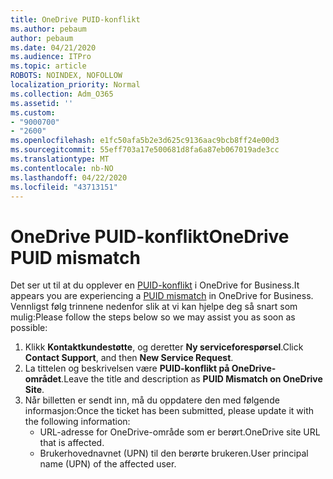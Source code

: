 ```yaml
---
title: OneDrive PUID-konflikt
ms.author: pebaum
author: pebaum
ms.date: 04/21/2020
ms.audience: ITPro
ms.topic: article
ROBOTS: NOINDEX, NOFOLLOW
localization_priority: Normal
ms.collection: Adm_O365
ms.assetid: ''
ms.custom:
- "9000700"
- "2600"
ms.openlocfilehash: e1fc50afa5b2e3d625c9136aac9bcb8ff24e00d3
ms.sourcegitcommit: 55eff703a17e500681d8fa6a87eb067019ade3cc
ms.translationtype: MT
ms.contentlocale: nb-NO
ms.lasthandoff: 04/22/2020
ms.locfileid: "43713151"
---
```

# <a name="onedrive-puid-mismatch"></a><span data-ttu-id="48fdb-102">OneDrive PUID-konflikt</span><span class="sxs-lookup"><span data-stu-id="48fdb-102">OneDrive PUID mismatch</span></span>
<span data-ttu-id="48fdb-103">Det ser ut til at du opplever en [PUID-konflikt](https://docs.microsoft.com/sharepoint/support/administration/access-denied-or-need-permission-error-sharepoint-online-or-onedrive-for-business#when-accessing-a-onedrive-site) i OneDrive for Business.</span><span class="sxs-lookup"><span data-stu-id="48fdb-103">It appears you are experiencing a [PUID mismatch](https://docs.microsoft.com/sharepoint/support/administration/access-denied-or-need-permission-error-sharepoint-online-or-onedrive-for-business#when-accessing-a-onedrive-site) in OneDrive for Business.</span></span> <span data-ttu-id="48fdb-104">Vennligst følg trinnene nedenfor slik at vi kan hjelpe deg så snart som mulig:</span><span class="sxs-lookup"><span data-stu-id="48fdb-104">Please follow the steps below so we may assist you as soon as possible:</span></span>

1. <span data-ttu-id="48fdb-105">Klikk **Kontaktkundestøtte**, og deretter **Ny serviceforespørsel**.</span><span class="sxs-lookup"><span data-stu-id="48fdb-105">Click **Contact Support**, and then **New Service Request**.</span></span>
2. <span data-ttu-id="48fdb-106">La tittelen og beskrivelsen være **PUID-konflikt på OneDrive-området**.</span><span class="sxs-lookup"><span data-stu-id="48fdb-106">Leave the title and description as **PUID Mismatch on OneDrive Site**.</span></span>
3. <span data-ttu-id="48fdb-107">Når billetten er sendt inn, må du oppdatere den med følgende informasjon:</span><span class="sxs-lookup"><span data-stu-id="48fdb-107">Once the ticket has been submitted, please update it with the following information:</span></span>
    - <span data-ttu-id="48fdb-108">URL-adresse for OneDrive-område som er berørt.</span><span class="sxs-lookup"><span data-stu-id="48fdb-108">OneDrive site URL that is affected.</span></span>
    - <span data-ttu-id="48fdb-109">Brukerhovednavnet (UPN) til den berørte brukeren.</span><span class="sxs-lookup"><span data-stu-id="48fdb-109">User principal name (UPN) of the affected user.</span></span>



